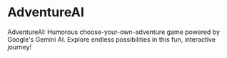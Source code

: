 # AdventureAI
AdventureAI: Humorous choose-your-own-adventure game powered by Google's Gemini AI. Explore endless possibilities in this fun, interactive journey!
